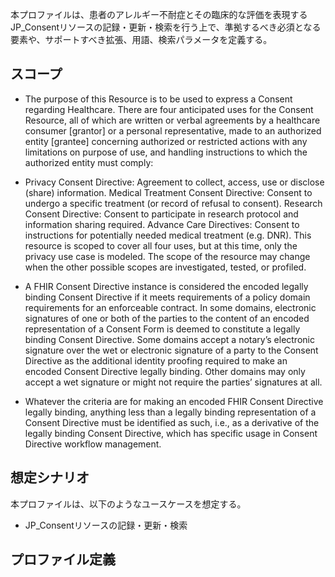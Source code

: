 本プロファイルは、患者のアレルギー不耐症とその臨床的な評価を表現するJP_Consentリソースの記録・更新・検索を行う上で、準拠するべき必須となる要素や、サポートすべき拡張、用語、検索パラメータを定義する。

## スコープ
- The purpose of this Resource is to be used to express a Consent regarding Healthcare. There are four anticipated uses for the Consent Resource, all of which are written or verbal agreements by a healthcare consumer [grantor] or a personal representative, made to an authorized entity [grantee] concerning authorized or restricted actions with any limitations on purpose of use, and handling instructions to which the authorized entity must comply:

- Privacy Consent Directive: Agreement to collect, access, use or disclose (share) information.
Medical Treatment Consent Directive: Consent to undergo a specific treatment (or record of refusal to consent).
Research Consent Directive: Consent to participate in research protocol and information sharing required.
Advance Care Directives: Consent to instructions for potentially needed medical treatment (e.g. DNR).
This resource is scoped to cover all four uses, but at this time, only the privacy use case is modeled. The scope of the resource may change when the other possible scopes are investigated, tested, or profiled.

- A FHIR Consent Directive instance is considered the encoded legally binding Consent Directive if it meets requirements of a policy domain requirements for an enforceable contract. In some domains, electronic signatures of one or both of the parties to the content of an encoded representation of a Consent Form is deemed to constitute a legally binding Consent Directive. Some domains accept a notary’s electronic signature over the wet or electronic signature of a party to the Consent Directive as the additional identity proofing required to make an encoded Consent Directive legally binding. Other domains may only accept a wet signature or might not require the parties’ signatures at all.

- Whatever the criteria are for making an encoded FHIR Consent Directive legally binding, anything less than a legally binding representation of a Consent Directive must be identified as such, i.e., as a derivative of the legally binding Consent Directive, which has specific usage in Consent Directive workflow management.

## 想定シナリオ

本プロファイルは、以下のようなユースケースを想定する。

- JP_Consentリソースの記録・更新・検索

## プロファイル定義

